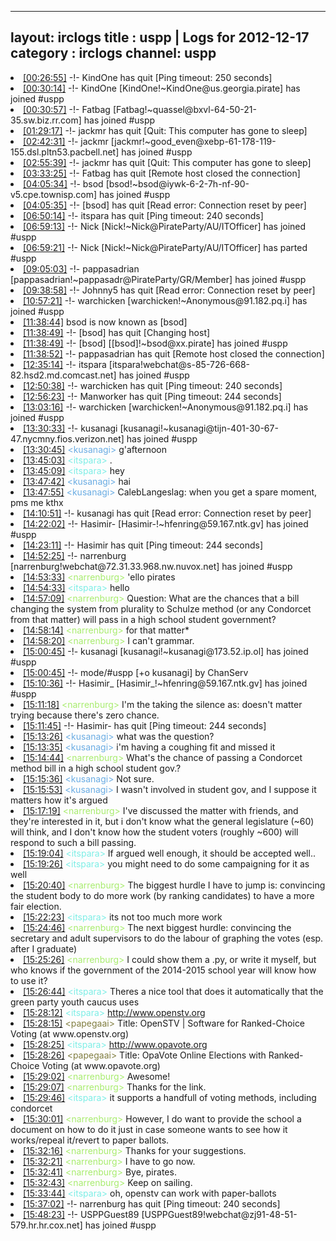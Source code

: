 
---
layout: irclogs
title : uspp | Logs for 2012-12-17
category : irclogs
channel: uspp
---
<li class="logitem"><a href="#00:26:55" name="00:26:55" class="time">[00:26:55]</a> -!- <span class="quit">KindOne</span> has quit [Ping timeout: 250 seconds] </li>
<li class="logitem"><a href="#00:30:14" name="00:30:14" class="time">[00:30:14]</a> -!- <span class="join">KindOne</span> [KindOne!~KindOne@us.georgia.pirate] has joined #uspp </li>
<li class="logitem"><a href="#00:30:57" name="00:30:57" class="time">[00:30:57]</a> -!- <span class="join">Fatbag</span> [Fatbag!~quassel@bxvl-64-50-21-35.sw.biz.rr.com] has joined #uspp </li>
<li class="logitem"><a href="#01:29:17" name="01:29:17" class="time">[01:29:17]</a> -!- <span class="quit">jackmr</span> has quit [Quit: This computer has gone to sleep] </li>
<li class="logitem"><a href="#02:42:31" name="02:42:31" class="time">[02:42:31]</a> -!- <span class="join">jackmr</span> [jackmr!~good_even@xebp-61-178-119-155.dsl.pltn53.pacbell.net] has joined #uspp </li>
<li class="logitem"><a href="#02:55:39" name="02:55:39" class="time">[02:55:39]</a> -!- <span class="quit">jackmr</span> has quit [Quit: This computer has gone to sleep] </li>
<li class="logitem"><a href="#03:33:25" name="03:33:25" class="time">[03:33:25]</a> -!- <span class="quit">Fatbag</span> has quit [Remote host closed the connection] </li>
<li class="logitem"><a href="#04:05:34" name="04:05:34" class="time">[04:05:34]</a> -!- <span class="join">bsod</span> [bsod!~bsod@iywk-6-2-7h-nf-90-v5.cpe.townisp.com] has joined #uspp </li>
<li class="logitem"><a href="#04:05:35" name="04:05:35" class="time">[04:05:35]</a> -!- <span class="quit">[bsod]</span> has quit [Read error: Connection reset by peer] </li>
<li class="logitem"><a href="#06:50:14" name="06:50:14" class="time">[06:50:14]</a> -!- <span class="quit">itspara</span> has quit [Ping timeout: 240 seconds] </li>
<li class="logitem"><a href="#06:59:13" name="06:59:13" class="time">[06:59:13]</a> -!- <span class="join">Nick</span> [Nick!~Nick@PirateParty/AU/ITOfficer] has joined #uspp </li>
<li class="logitem"><a href="#06:59:21" name="06:59:21" class="time">[06:59:21]</a> -!- <span class="part">Nick</span> [Nick!~Nick@PirateParty/AU/ITOfficer] has parted #uspp </li>
<li class="logitem"><a href="#09:05:03" name="09:05:03" class="time">[09:05:03]</a> -!- <span class="join">pappasadrian</span> [pappasadrian!~pappasadr@PirateParty/GR/Member] has joined #uspp </li>
<li class="logitem"><a href="#09:38:58" name="09:38:58" class="time">[09:38:58]</a> -!- <span class="quit">Johnny5</span> has quit [Read error: Connection reset by peer] </li>
<li class="logitem"><a href="#10:57:21" name="10:57:21" class="time">[10:57:21]</a> -!- <span class="join">warchicken</span> [warchicken!~Anonymous@91.182.pq.i] has joined #uspp </li>
<li class="logitem"><a href="#11:38:44" name="11:38:44" class="time">[11:38:44]</a> <span class="nick">bsod</span> is now known as <span class="nick">[bsod]</span> </li>
<li class="logitem"><a href="#11:38:49" name="11:38:49" class="time">[11:38:49]</a> -!- <span class="quit">[bsod]</span> has quit [Changing host] </li>
<li class="logitem"><a href="#11:38:49" name="11:38:49" class="time">[11:38:49]</a> -!- <span class="join">[bsod]</span> [[bsod]!~bsod@xx.pirate] has joined #uspp </li>
<li class="logitem"><a href="#11:38:52" name="11:38:52" class="time">[11:38:52]</a> -!- <span class="quit">pappasadrian</span> has quit [Remote host closed the connection] </li>
<li class="logitem"><a href="#12:35:14" name="12:35:14" class="time">[12:35:14]</a> -!- <span class="join">itspara</span> [itspara!webchat@s-85-726-668-82.hsd2.md.comcast.net] has joined #uspp </li>
<li class="logitem"><a href="#12:50:38" name="12:50:38" class="time">[12:50:38]</a> -!- <span class="quit">warchicken</span> has quit [Ping timeout: 240 seconds] </li>
<li class="logitem"><a href="#12:56:23" name="12:56:23" class="time">[12:56:23]</a> -!- <span class="quit">Manworker</span> has quit [Ping timeout: 244 seconds] </li>
<li class="logitem"><a href="#13:03:16" name="13:03:16" class="time">[13:03:16]</a> -!- <span class="join">warchicken</span> [warchicken!~Anonymous@91.182.pq.i] has joined #uspp </li>
<li class="logitem"><a href="#13:30:33" name="13:30:33" class="time">[13:30:33]</a> -!- <span class="join">kusanagi</span> [kusanagi!~kusanagi@tijn-401-30-67-47.nycmny.fios.verizon.net] has joined #uspp </li>
<li class="logitem"><a href="#13:30:45" name="13:30:45" class="time">[13:30:45]</a> <span class="person" style="color:#6aace3">&lt;kusanagi&gt;</span> g'afternoon </li>
<li class="logitem"><a href="#13:45:03" name="13:45:03" class="time">[13:45:03]</a> <span class="person" style="color:#7deee6">&lt;itspara&gt;</span> . </li>
<li class="logitem"><a href="#13:45:09" name="13:45:09" class="time">[13:45:09]</a> <span class="person" style="color:#7deee6">&lt;itspara&gt;</span> hey </li>
<li class="logitem"><a href="#13:47:42" name="13:47:42" class="time">[13:47:42]</a> <span class="person" style="color:#6aace3">&lt;kusanagi&gt;</span> hai </li>
<li class="logitem"><a href="#13:47:55" name="13:47:55" class="time">[13:47:55]</a> <span class="person" style="color:#6aace3">&lt;kusanagi&gt;</span> CalebLangeslag: when you get a spare moment, pms me kthx </li>
<li class="logitem"><a href="#14:10:51" name="14:10:51" class="time">[14:10:51]</a> -!- <span class="quit">kusanagi</span> has quit [Read error: Connection reset by peer] </li>
<li class="logitem"><a href="#14:22:02" name="14:22:02" class="time">[14:22:02]</a> -!- <span class="join">Hasimir-</span> [Hasimir-!~hfenring@59.167.ntk.gv] has joined #uspp </li>
<li class="logitem"><a href="#14:23:11" name="14:23:11" class="time">[14:23:11]</a> -!- <span class="quit">Hasimir</span> has quit [Ping timeout: 244 seconds] </li>
<li class="logitem"><a href="#14:52:25" name="14:52:25" class="time">[14:52:25]</a> -!- <span class="join">narrenburg</span> [narrenburg!webchat@72.31.33.968.nw.nuvox.net] has joined #uspp </li>
<li class="logitem"><a href="#14:53:33" name="14:53:33" class="time">[14:53:33]</a> <span class="person" style="color:#a8ec6e">&lt;narrenburg&gt;</span> 'ello pirates </li>
<li class="logitem"><a href="#14:54:33" name="14:54:33" class="time">[14:54:33]</a> <span class="person" style="color:#7deee6">&lt;itspara&gt;</span> hello </li>
<li class="logitem"><a href="#14:57:09" name="14:57:09" class="time">[14:57:09]</a> <span class="person" style="color:#a8ec6e">&lt;narrenburg&gt;</span> Question: What are the chances that a bill changing the system from plurality to Schulze method (or any Condorcet from that matter) will pass in a high school student government? </li>
<li class="logitem"><a href="#14:58:14" name="14:58:14" class="time">[14:58:14]</a> <span class="person" style="color:#a8ec6e">&lt;narrenburg&gt;</span> for that matter* </li>
<li class="logitem"><a href="#14:58:20" name="14:58:20" class="time">[14:58:20]</a> <span class="person" style="color:#a8ec6e">&lt;narrenburg&gt;</span> I can't grammar. </li>
<li class="logitem"><a href="#15:00:45" name="15:00:45" class="time">[15:00:45]</a> -!- <span class="join">kusanagi</span> [kusanagi!~kusanagi@173.52.ip.ol] has joined #uspp </li>
<li class="logitem"><a href="#15:00:45" name="15:00:45" class="time">[15:00:45]</a> -!- mode/<span class="mode">#uspp</span> [+o kusanagi] by ChanServ </li>
<li class="logitem"><a href="#15:10:36" name="15:10:36" class="time">[15:10:36]</a> -!- <span class="join">Hasimir_</span> [Hasimir_!~hfenring@59.167.ntk.gv] has joined #uspp </li>
<li class="logitem"><a href="#15:11:18" name="15:11:18" class="time">[15:11:18]</a> <span class="person" style="color:#a8ec6e">&lt;narrenburg&gt;</span> I'm the taking the silence as: doesn't matter trying because there's zero chance. </li>
<li class="logitem"><a href="#15:11:45" name="15:11:45" class="time">[15:11:45]</a> -!- <span class="quit">Hasimir-</span> has quit [Ping timeout: 244 seconds] </li>
<li class="logitem"><a href="#15:13:26" name="15:13:26" class="time">[15:13:26]</a> <span class="person" style="color:#6aace3">&lt;kusanagi&gt;</span> what was the question? </li>
<li class="logitem"><a href="#15:13:35" name="15:13:35" class="time">[15:13:35]</a> <span class="person" style="color:#6aace3">&lt;kusanagi&gt;</span> i'm having a coughing fit and missed it </li>
<li class="logitem"><a href="#15:14:44" name="15:14:44" class="time">[15:14:44]</a> <span class="person" style="color:#a8ec6e">&lt;narrenburg&gt;</span> What's the chance of passing a Condorcet method bill in a high school student gov.? </li>
<li class="logitem"><a href="#15:15:36" name="15:15:36" class="time">[15:15:36]</a> <span class="person" style="color:#6aace3">&lt;kusanagi&gt;</span> Not sure. </li>
<li class="logitem"><a href="#15:15:53" name="15:15:53" class="time">[15:15:53]</a> <span class="person" style="color:#6aace3">&lt;kusanagi&gt;</span> I wasn't involved in student gov, and I suppose it matters how it's argued </li>
<li class="logitem"><a href="#15:17:19" name="15:17:19" class="time">[15:17:19]</a> <span class="person" style="color:#a8ec6e">&lt;narrenburg&gt;</span> I've discussed the matter with friends, and they're interested in it, but i don't know what the general legislature (~60) will think, and I don't know how the student voters (roughly ~600) will respond to such a bill passing. </li>
<li class="logitem"><a href="#15:19:04" name="15:19:04" class="time">[15:19:04]</a> <span class="person" style="color:#7deee6">&lt;itspara&gt;</span> If argued well enough, it should be accepted well.. </li>
<li class="logitem"><a href="#15:19:26" name="15:19:26" class="time">[15:19:26]</a> <span class="person" style="color:#7deee6">&lt;itspara&gt;</span> you might need to do some campaigning for it as well </li>
<li class="logitem"><a href="#15:20:40" name="15:20:40" class="time">[15:20:40]</a> <span class="person" style="color:#a8ec6e">&lt;narrenburg&gt;</span> The biggest hurdle I have to jump is: convincing the student body to do more work (by ranking candidates) to have a more fair election. </li>
<li class="logitem"><a href="#15:22:23" name="15:22:23" class="time">[15:22:23]</a> <span class="person" style="color:#7deee6">&lt;itspara&gt;</span> its not too much more work </li>
<li class="logitem"><a href="#15:24:46" name="15:24:46" class="time">[15:24:46]</a> <span class="person" style="color:#a8ec6e">&lt;narrenburg&gt;</span> The next biggest hurdle: convincing the secretary and adult supervisors to do the labour of graphing the votes (esp. after I graduate) </li>
<li class="logitem"><a href="#15:25:26" name="15:25:26" class="time">[15:25:26]</a> <span class="person" style="color:#a8ec6e">&lt;narrenburg&gt;</span> I could show them a .py, or write it myself, but who knows if the government of the 2014-2015 school year will know how to use it? </li>
<li class="logitem"><a href="#15:26:44" name="15:26:44" class="time">[15:26:44]</a> <span class="person" style="color:#7deee6">&lt;itspara&gt;</span> Theres a nice tool that does it automatically that the green party youth caucus uses  </li>
<li class="logitem"><a href="#15:28:12" name="15:28:12" class="time">[15:28:12]</a> <span class="person" style="color:#7deee6">&lt;itspara&gt;</span> <a href="http://www.openstv.org/" target="_blank">http://www.openstv.org</a> </li>
<li class="logitem"><a href="#15:28:15" name="15:28:15" class="time">[15:28:15]</a> <span class="person" style="color:#817e41">&lt;papegaai&gt;</span> Title: OpenSTV | Software for Ranked-Choice Voting (at www.openstv.org) </li>
<li class="logitem"><a href="#15:28:25" name="15:28:25" class="time">[15:28:25]</a> <span class="person" style="color:#7deee6">&lt;itspara&gt;</span> <a href="http://www.opavote.org/" target="_blank">http://www.opavote.org</a> </li>
<li class="logitem"><a href="#15:28:26" name="15:28:26" class="time">[15:28:26]</a> <span class="person" style="color:#817e41">&lt;papegaai&gt;</span> Title: OpaVote Online Elections with Ranked-Choice Voting (at www.opavote.org) </li>
<li class="logitem"><a href="#15:29:02" name="15:29:02" class="time">[15:29:02]</a> <span class="person" style="color:#a8ec6e">&lt;narrenburg&gt;</span> Awesome! </li>
<li class="logitem"><a href="#15:29:07" name="15:29:07" class="time">[15:29:07]</a> <span class="person" style="color:#a8ec6e">&lt;narrenburg&gt;</span> Thanks for the link. </li>
<li class="logitem"><a href="#15:29:46" name="15:29:46" class="time">[15:29:46]</a> <span class="person" style="color:#7deee6">&lt;itspara&gt;</span> it supports a handfull of voting methods, including condorcet  </li>
<li class="logitem"><a href="#15:30:01" name="15:30:01" class="time">[15:30:01]</a> <span class="person" style="color:#a8ec6e">&lt;narrenburg&gt;</span> However, I do want to provide the school a document on how to do it just in case someone wants to see how it works/repeal it/revert to paper ballots. </li>
<li class="logitem"><a href="#15:32:16" name="15:32:16" class="time">[15:32:16]</a> <span class="person" style="color:#a8ec6e">&lt;narrenburg&gt;</span> Thanks for your suggestions. </li>
<li class="logitem"><a href="#15:32:21" name="15:32:21" class="time">[15:32:21]</a> <span class="person" style="color:#a8ec6e">&lt;narrenburg&gt;</span> I have to go now. </li>
<li class="logitem"><a href="#15:32:41" name="15:32:41" class="time">[15:32:41]</a> <span class="person" style="color:#a8ec6e">&lt;narrenburg&gt;</span> Bye, pirates. </li>
<li class="logitem"><a href="#15:32:43" name="15:32:43" class="time">[15:32:43]</a> <span class="person" style="color:#a8ec6e">&lt;narrenburg&gt;</span> Keep on sailing. </li>
<li class="logitem"><a href="#15:33:44" name="15:33:44" class="time">[15:33:44]</a> <span class="person" style="color:#7deee6">&lt;itspara&gt;</span> oh, openstv can work with paper-ballots </li>
<li class="logitem"><a href="#15:37:02" name="15:37:02" class="time">[15:37:02]</a> -!- <span class="quit">narrenburg</span> has quit [Ping timeout: 240 seconds] </li>
<li class="logitem"><a href="#15:48:23" name="15:48:23" class="time">[15:48:23]</a> -!- <span class="join">USPPGuest89</span> [USPPGuest89!webchat@zj91-48-51-579.hr.hr.cox.net] has joined #uspp </li>



